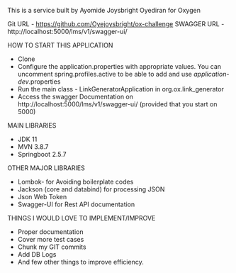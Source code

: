 This is a service built by Ayomide Joysbright Oyediran for Oxygen

Git URL - https://github.com/Oyejoysbright/ox-challenge
SWAGGER URL - http://localhost:5000/lms/v1/swagger-ui/

HOW TO START THIS APPLICATION
- Clone
- Configure the application.properties with appropriate values. You can uncomment spring.profiles.active to be able to add and use _application-dev_.properties
- Run the main class - LinkGeneratorApplication in org.ox.link_generator
- Access the swagger Documentation on http://localhost:5000/lms/v1/swagger-ui/ (provided that you start on 5000)

MAIN LIBRARIES
* JDK 11
* MVN 3.8.7
* Springboot 2.5.7

OTHER MAJOR LIBRARIES
* Lombok- for Avoiding boilerplate codes
* Jackson (core and databind) for processing JSON
* Json Web Token
* Swagger-UI for Rest API documentation

THINGS I WOULD LOVE TO IMPLEMENT/IMPROVE
* Proper documentation
* Cover more test cases
* Chunk my GIT commits
* Add DB Logs
* And few other things to improve efficiency.
